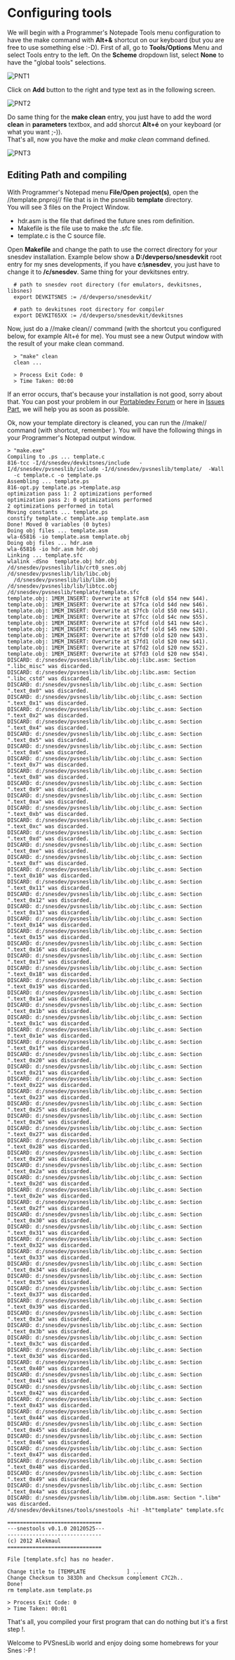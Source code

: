# Configuring tools

We will begin with a Programmer's Notepade Tools menu configuration to have the make command with **Alt+&** shortcut on our keyboard (but you are free to use something else :-D).
First of all, go to **Tools/Options** Menu and select Tools entry to the left. On the **Scheme** dropdown list, select **None** to have the "global tools" selections.

![PNT1](http://www.portabledev.com/wp-content/uploads/2018/02/pn_tools_01.jpg)

Click on **Add** button to the right and type text as in the following screen.  

![PNT2](http://www.portabledev.com/wp-content/uploads/2018/02/pn_tools_02.jpg)

Do same thing for the **make clean** entry, you just have to add the word **clean** in **parameters** textbox, and add shorcut **Alt+é** on your keyboard (or what you want ;-)).  
That's all, now you have the _make_ and _make clean_ command defined.  

![PNT3](http://www.portabledev.com/wp-content/uploads/2018/02/pn_tools_03.jpg)

## Editing Path and compiling

With Programmer's Notepad menu **File/Open project(s)**, open the //template.pnproj// file that is in the psneslib **template** directory.  
You will see 3 files on the Project Window.  
* hdr.asm is the file that defined the future snes rom definition.
* Makefile is the file use to make the .sfc file.
* template.c is the C source file.

Open **Makefile** and change the path to use the correct directory for your snesdev installation. Example below show a **D:/devperso/snesdevkit** root entry for my snes developments, if you have **c:\snesdev**, you just have to change it to **/c/snesdev**. Same thing for your devkitsnes entry.  

```
  # path to snesdev root directory (for emulators, devkitsnes, libsnes)
  export DEVKITSNES := /d/devperso/snesdevkit/
  
  # path to devkitsnes root directory for compiler
  export DEVKIT65XX := /d/devperso/snesdevkit/devkitsnes
```

Now, just do a //make clean// command (with the shortcut you configured below, for example Alt+é for me).
You must see a new Output window with the result of your make clean command.

```
  > "make" clean
  clean ...
  
  > Process Exit Code: 0
  > Time Taken: 00:00
```

If an error occurs, that's because your installation is not good, sorry about that. You can post your problem in our 
[Portabledev Forum](http://www.portabledev.com/smf/index.php) or here in [Issues Part](https://github.com/alekmaul/pvsneslib/issues), we will help you as soon as possible.

Ok, now your template directory is cleaned, you can run the //make// command (with shortcut, remember ).
You will have the following things in your Programmer's Notepad output window.

```
> "make.exe" 
Compiling to .ps ... template.c
816-tcc -I/d/snesdev/devkitsnes/include   -I/d/snesdev/pvsneslib/include -I/d/snesdev/pvsneslib/template/  -Wall 
  -c template.c -o template.ps
Assembling ... template.ps
816-opt.py template.ps >template.asp 
optimization pass 1: 2 optimizations performed
optimization pass 2: 0 optimizations performed
2 optimizations performed in total
Moving constants ... template.ps
constify template.c template.asp template.asm
Done! Moved 0 variables (0 bytes)
Doing obj files ... template.asm
wla-65816 -io template.asm template.obj  
Doing obj files ... hdr.asm
wla-65816 -io hdr.asm hdr.obj  
Linking ... template.sfc
wlalink -dSno  template.obj hdr.obj /d/snesdev/pvsneslib/lib/crt0_snes.obj /d/snesdev/pvsneslib/lib/libc.obj 
  /d/snesdev/pvsneslib/lib/libm.obj /d/snesdev/pvsneslib/lib/libtcc.obj /d/snesdev/pvsneslib/template/template.sfc
template.obj: 1MEM_INSERT: Overwrite at $7fc8 (old $54 new $44).
template.obj: 1MEM_INSERT: Overwrite at $7fca (old $4d new $46).
template.obj: 1MEM_INSERT: Overwrite at $7fcb (old $50 new $41).
template.obj: 1MEM_INSERT: Overwrite at $7fcc (old $4c new $55).
template.obj: 1MEM_INSERT: Overwrite at $7fcd (old $41 new $4c).
template.obj: 1MEM_INSERT: Overwrite at $7fcf (old $45 new $20).
template.obj: 1MEM_INSERT: Overwrite at $7fd0 (old $20 new $43).
template.obj: 1MEM_INSERT: Overwrite at $7fd1 (old $20 new $41).
template.obj: 1MEM_INSERT: Overwrite at $7fd2 (old $20 new $52).
template.obj: 1MEM_INSERT: Overwrite at $7fd3 (old $20 new $54).
DISCARD: d:/snesdev/pvsneslib/lib/libc.obj:libc.asm: Section ".libc_misc" was discarded.
DISCARD: d:/snesdev/pvsneslib/lib/libc.obj:libc.asm: Section ".libc_cstd" was discarded.
DISCARD: d:/snesdev/pvsneslib/lib/libc.obj:libc_c.asm: Section ".text_0x0" was discarded.
DISCARD: d:/snesdev/pvsneslib/lib/libc.obj:libc_c.asm: Section ".text_0x1" was discarded.
DISCARD: d:/snesdev/pvsneslib/lib/libc.obj:libc_c.asm: Section ".text_0x2" was discarded.
DISCARD: d:/snesdev/pvsneslib/lib/libc.obj:libc_c.asm: Section ".text_0x4" was discarded.
DISCARD: d:/snesdev/pvsneslib/lib/libc.obj:libc_c.asm: Section ".text_0x5" was discarded.
DISCARD: d:/snesdev/pvsneslib/lib/libc.obj:libc_c.asm: Section ".text_0x6" was discarded.
DISCARD: d:/snesdev/pvsneslib/lib/libc.obj:libc_c.asm: Section ".text_0x7" was discarded.
DISCARD: d:/snesdev/pvsneslib/lib/libc.obj:libc_c.asm: Section ".text_0x8" was discarded.
DISCARD: d:/snesdev/pvsneslib/lib/libc.obj:libc_c.asm: Section ".text_0x9" was discarded.
DISCARD: d:/snesdev/pvsneslib/lib/libc.obj:libc_c.asm: Section ".text_0xa" was discarded.
DISCARD: d:/snesdev/pvsneslib/lib/libc.obj:libc_c.asm: Section ".text_0xb" was discarded.
DISCARD: d:/snesdev/pvsneslib/lib/libc.obj:libc_c.asm: Section ".text_0xc" was discarded.
DISCARD: d:/snesdev/pvsneslib/lib/libc.obj:libc_c.asm: Section ".text_0xd" was discarded.
DISCARD: d:/snesdev/pvsneslib/lib/libc.obj:libc_c.asm: Section ".text_0xe" was discarded.
DISCARD: d:/snesdev/pvsneslib/lib/libc.obj:libc_c.asm: Section ".text_0xf" was discarded.
DISCARD: d:/snesdev/pvsneslib/lib/libc.obj:libc_c.asm: Section ".text_0x10" was discarded.
DISCARD: d:/snesdev/pvsneslib/lib/libc.obj:libc_c.asm: Section ".text_0x11" was discarded.
DISCARD: d:/snesdev/pvsneslib/lib/libc.obj:libc_c.asm: Section ".text_0x12" was discarded.
DISCARD: d:/snesdev/pvsneslib/lib/libc.obj:libc_c.asm: Section ".text_0x13" was discarded.
DISCARD: d:/snesdev/pvsneslib/lib/libc.obj:libc_c.asm: Section ".text_0x14" was discarded.
DISCARD: d:/snesdev/pvsneslib/lib/libc.obj:libc_c.asm: Section ".text_0x15" was discarded.
DISCARD: d:/snesdev/pvsneslib/lib/libc.obj:libc_c.asm: Section ".text_0x16" was discarded.
DISCARD: d:/snesdev/pvsneslib/lib/libc.obj:libc_c.asm: Section ".text_0x17" was discarded.
DISCARD: d:/snesdev/pvsneslib/lib/libc.obj:libc_c.asm: Section ".text_0x18" was discarded.
DISCARD: d:/snesdev/pvsneslib/lib/libc.obj:libc_c.asm: Section ".text_0x19" was discarded.
DISCARD: d:/snesdev/pvsneslib/lib/libc.obj:libc_c.asm: Section ".text_0x1a" was discarded.
DISCARD: d:/snesdev/pvsneslib/lib/libc.obj:libc_c.asm: Section ".text_0x1b" was discarded.
DISCARD: d:/snesdev/pvsneslib/lib/libc.obj:libc_c.asm: Section ".text_0x1c" was discarded.
DISCARD: d:/snesdev/pvsneslib/lib/libc.obj:libc_c.asm: Section ".text_0x1e" was discarded.
DISCARD: d:/snesdev/pvsneslib/lib/libc.obj:libc_c.asm: Section ".text_0x1f" was discarded.
DISCARD: d:/snesdev/pvsneslib/lib/libc.obj:libc_c.asm: Section ".text_0x20" was discarded.
DISCARD: d:/snesdev/pvsneslib/lib/libc.obj:libc_c.asm: Section ".text_0x21" was discarded.
DISCARD: d:/snesdev/pvsneslib/lib/libc.obj:libc_c.asm: Section ".text_0x22" was discarded.
DISCARD: d:/snesdev/pvsneslib/lib/libc.obj:libc_c.asm: Section ".text_0x23" was discarded.
DISCARD: d:/snesdev/pvsneslib/lib/libc.obj:libc_c.asm: Section ".text_0x25" was discarded.
DISCARD: d:/snesdev/pvsneslib/lib/libc.obj:libc_c.asm: Section ".text_0x26" was discarded.
DISCARD: d:/snesdev/pvsneslib/lib/libc.obj:libc_c.asm: Section ".text_0x27" was discarded.
DISCARD: d:/snesdev/pvsneslib/lib/libc.obj:libc_c.asm: Section ".text_0x28" was discarded.
DISCARD: d:/snesdev/pvsneslib/lib/libc.obj:libc_c.asm: Section ".text_0x29" was discarded.
DISCARD: d:/snesdev/pvsneslib/lib/libc.obj:libc_c.asm: Section ".text_0x2a" was discarded.
DISCARD: d:/snesdev/pvsneslib/lib/libc.obj:libc_c.asm: Section ".text_0x2d" was discarded.
DISCARD: d:/snesdev/pvsneslib/lib/libc.obj:libc_c.asm: Section ".text_0x2e" was discarded.
DISCARD: d:/snesdev/pvsneslib/lib/libc.obj:libc_c.asm: Section ".text_0x2f" was discarded.
DISCARD: d:/snesdev/pvsneslib/lib/libc.obj:libc_c.asm: Section ".text_0x30" was discarded.
DISCARD: d:/snesdev/pvsneslib/lib/libc.obj:libc_c.asm: Section ".text_0x31" was discarded.
DISCARD: d:/snesdev/pvsneslib/lib/libc.obj:libc_c.asm: Section ".text_0x32" was discarded.
DISCARD: d:/snesdev/pvsneslib/lib/libc.obj:libc_c.asm: Section ".text_0x33" was discarded.
DISCARD: d:/snesdev/pvsneslib/lib/libc.obj:libc_c.asm: Section ".text_0x34" was discarded.
DISCARD: d:/snesdev/pvsneslib/lib/libc.obj:libc_c.asm: Section ".text_0x35" was discarded.
DISCARD: d:/snesdev/pvsneslib/lib/libc.obj:libc_c.asm: Section ".text_0x37" was discarded.
DISCARD: d:/snesdev/pvsneslib/lib/libc.obj:libc_c.asm: Section ".text_0x39" was discarded.
DISCARD: d:/snesdev/pvsneslib/lib/libc.obj:libc_c.asm: Section ".text_0x3a" was discarded.
DISCARD: d:/snesdev/pvsneslib/lib/libc.obj:libc_c.asm: Section ".text_0x3b" was discarded.
DISCARD: d:/snesdev/pvsneslib/lib/libc.obj:libc_c.asm: Section ".text_0x3c" was discarded.
DISCARD: d:/snesdev/pvsneslib/lib/libc.obj:libc_c.asm: Section ".text_0x3d" was discarded.
DISCARD: d:/snesdev/pvsneslib/lib/libc.obj:libc_c.asm: Section ".text_0x40" was discarded.
DISCARD: d:/snesdev/pvsneslib/lib/libc.obj:libc_c.asm: Section ".text_0x41" was discarded.
DISCARD: d:/snesdev/pvsneslib/lib/libc.obj:libc_c.asm: Section ".text_0x42" was discarded.
DISCARD: d:/snesdev/pvsneslib/lib/libc.obj:libc_c.asm: Section ".text_0x43" was discarded.
DISCARD: d:/snesdev/pvsneslib/lib/libc.obj:libc_c.asm: Section ".text_0x44" was discarded.
DISCARD: d:/snesdev/pvsneslib/lib/libc.obj:libc_c.asm: Section ".text_0x45" was discarded.
DISCARD: d:/snesdev/pvsneslib/lib/libc.obj:libc_c.asm: Section ".text_0x46" was discarded.
DISCARD: d:/snesdev/pvsneslib/lib/libc.obj:libc_c.asm: Section ".text_0x47" was discarded.
DISCARD: d:/snesdev/pvsneslib/lib/libc.obj:libc_c.asm: Section ".text_0x48" was discarded.
DISCARD: d:/snesdev/pvsneslib/lib/libc.obj:libc_c.asm: Section ".text_0x49" was discarded.
DISCARD: d:/snesdev/pvsneslib/lib/libc.obj:libc_c.asm: Section ".text_0x4a" was discarded.
DISCARD: d:/snesdev/pvsneslib/lib/libm.obj:libm.asm: Section ".libm" was discarded.
/d/snesdev/devkitsnes/tools/snestools -hi! -ht"template" template.sfc

==============================
---snestools v0.1.0 20120525---
------------------------------
(c) 2012 Alekmaul 
==============================

File [template.sfc] has no header.

Change title to [TEMPLATE             ] ...
Change Checksum to 383Dh and Checksum complement C7C2h..
Done!
rm template.asm template.ps

> Process Exit Code: 0
> Time Taken: 00:01
```

That's all, you compiled your first program that can do nothing but it's a first step !.  

Welcome to PVSnesLib world and enjoy doing some homebrews for your Snes :-P !